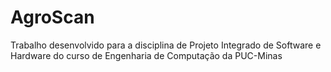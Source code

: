# AgroScan
Trabalho desenvolvido para a disciplina de Projeto Integrado de Software e Hardware do curso de Engenharia de Computação da PUC-Minas
